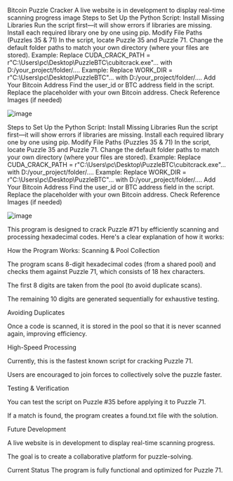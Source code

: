 Bitcoin Puzzle Cracker A live website is in development to display real-time scanning progress image Steps to Set Up the Python Script: Install Missing Libraries Run the script first—it will show errors if libraries are missing. Install each required library one by one using pip. Modify File Paths (Puzzles 35 & 71) In the script, locate Puzzle 35 and Puzzle 71. Change the default folder paths to match your own directory (where your files are stored). Example: Replace CUDA_CRACK_PATH = r"C:\Users\pc\Desktop\PuzzleBTC\cubitcrack.exe"... with D:/your_project/folder/.... Example: Replace WORK_DIR = r"C:\Users\pc\Desktop\PuzzleBTC"... with D:/your_project/folder/.... Add Your Bitcoin Address Find the user_id or BTC address field in the script. Replace the placeholder with your own Bitcoin address. Check Reference Images (if needed)

![image](https://github.com/user-attachments/assets/3b82ca9f-9759-4da2-affa-2fee827be174)

Steps to Set Up the Python Script:
Install Missing Libraries
Run the script first—it will show errors if libraries are missing.
Install each required library one by one using pip.
Modify File Paths (Puzzles 35 & 71)
In the script, locate Puzzle 35 and Puzzle 71.
Change the default folder paths to match your own directory (where your files are stored).
Example: Replace CUDA_CRACK_PATH = r"C:\Users\pc\Desktop\PuzzleBTC\cubitcrack.exe"... with D:/your_project/folder/....
Example: Replace WORK_DIR = r"C:\Users\pc\Desktop\PuzzleBTC"... with D:/your_project/folder/....
Add Your Bitcoin Address
Find the user_id or BTC address field in the script.
Replace the placeholder with your own Bitcoin address.
Check Reference Images (if needed)

![image](https://github.com/user-attachments/assets/b58a358f-ff0a-40e3-9fb8-fb9bdfb5d1a1)



This program is designed to crack Puzzle #71 by efficiently scanning and processing hexadecimal codes. Here's a clear explanation of how it works:

How the Program Works: Scanning & Pool Collection

The program scans 8-digit hexadecimal codes (from a shared pool) and checks them against Puzzle 71, which consists of 18 hex characters.

The first 8 digits are taken from the pool (to avoid duplicate scans).

The remaining 10 digits are generated sequentially for exhaustive testing.

Avoiding Duplicates

Once a code is scanned, it is stored in the pool so that it is never scanned again, improving efficiency.

High-Speed Processing

Currently, this is the fastest known script for cracking Puzzle 71.

Users are encouraged to join forces to collectively solve the puzzle faster.

Testing & Verification

You can test the script on Puzzle #35 before applying it to Puzzle 71.

If a match is found, the program creates a found.txt file with the solution.

Future Development

A live website is in development to display real-time scanning progress.

The goal is to create a collaborative platform for puzzle-solving.

Current Status The program is fully functional and optimized for Puzzle 71.
